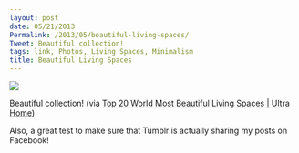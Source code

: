 ```yaml
---
layout: post
date: 05/21/2013
Permalink: /2013/05/beautiful-living-spaces/
Tweet: Beautiful collection!
tags: link, Photos, Living Spaces, Minimalism
title: Beautiful Living Spaces
---
```


<img src="http://www.ultrahome.org/wp-content/uploads/2013/03/beautiful-living-space-1.jpg"/><br/>

<p>Beautiful collection! (via <a href="http://www.ultrahome.org/top-20-world-most-beautiful-living-spaces/">Top 20 World Most Beautiful Living Spaces | Ultra Home</a>)</p>

<p>Also, a great test to make sure that Tumblr is actually sharing my posts on Facebook!</p>